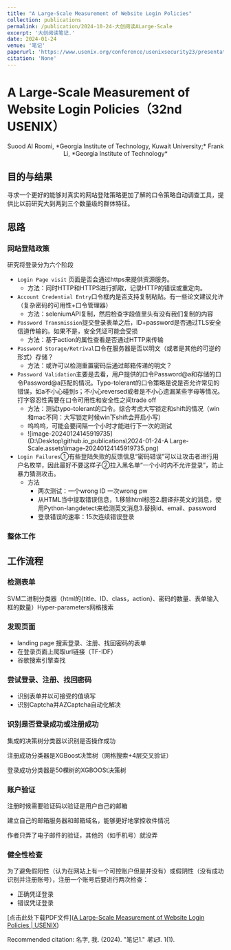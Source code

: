 ```yaml
---
title: "A Large-Scale Measurement of Website Login Policies"
collection: publications
permalink: /publication/2024-10-24-大创阅读ALarge-Scale
excerpt: '大创阅读笔记.'
date: 2024-01-24
venue: '笔记'
paperurl: 'https://www.usenix.org/conference/usenixsecurity23/presentation/al-roomi'
citation: 'None'
---
```



# A Large-Scale Measurement of Website Login Policies（32nd USENIX）

 <center>Suood Al Roomi, *Georgia Institute of Technology, Kuwait University;* Frank Li, *Georgia Institute of Technology*</center>

## 目的与结果

寻求一个更好的能够对真实的网站登陆策略更加了解的口令策略自动调查工具，提供比以前研究大到两到三个数量级的群体特征。

## 思路

### 网站登陆政策

研究将登录分为六个阶段

- `Login Page visit` 页面是否会通过https来提供资源服务。
  - 方法：同时HTTP和HTTPS进行抓取，记录HTTP的错误或重定向。
- `Account Credential Entry`口令框内是否支持复制粘贴。有一些论文建议允许（复杂密码的可用性+口令管理器）
  - 方法：seleniumAPI复制，然后检查字段值里头有没有我们复制的内容
- `Password Transmission`提交登录表单之后，ID+password是否通过TLS安全信道传输的。如果不是，安全凭证可能会受损
  - 方法：基于action的属性查看是否通过HTTP来传输
- `Password Storage/Retrival`口令在服务器是否以明文（或者是其他的可逆的形式）存储？
  - 方法：或许可以检测重置密码后通过邮箱传递的明文？
- `Password Validation`主要是去看，用户提供的口令Password@a和存储的口令Password@a匹配的情况。Typo-tolerant的口令策略是说是否允许常见的错误，如a不小心碰到s；不小心reversed或者是不小心遗漏某些字母等情况。打字容忍性需要在口令可用性和安全性之间trade off
  - 方法：测试typo-tolerant的口令。综合考虑大写锁定和shift的情况（win和mac不同：大写锁定时候win下shift会开启小写）
  - 呜呜呜，可能会要间隔一个小时才能进行下一次的测试
  - ![image-20240124145919735](D:\Desktop\github.io\_publications\2024-01-24-A Large-Scale.assets\image-20240124145919735.png)
- `Login Failures`①有些登陆失败的反馈信息“密码错误”可以让攻击者进行用户名枚举，因此最好不要这样子②拉入黑名单“一个小时内不允许登录”，防止暴力猜测攻击。
  - 方法
    - 两次测试：一个wrong ID 一次wrong pw
    - 从HTML当中提取错误信息，1.移除html标签2.翻译非英文的消息，使用Python-langdetect来检测英文消息3.替换id、email、password
    - 登录错误的速率：15次连续错误登录

### 整体工作

## 工作流程

### 检测表单

SVM二进制分类器（html的{title、ID、class，action}、密码的数量、表单输入框的数量）Hyper-parameters网格搜索

### 发现页面

- landing page 搜索登录、注册、找回密码的表单
- 在登录页面上爬取url链接（TF-IDF）
- 谷歌搜索引擎查找

### 尝试登录、注册、找回密码

- 识别表单并以可接受的值填写
- 识别Captcha并AZCaptcha自动化解决

### 识别是否登录成功或注册成功

集成的决策树分类器以识别是否操作成功

注册成功分类器是XGBoost决策树（网格搜索+4层交叉验证）

登录成功分类器是50棵树的XGBOOSt决策树

### 账户验证

注册时候需要验证码以验证是用户自己的邮箱

建立自己的邮箱服务器和邮箱域名，能够更好地掌控收件情况

作者只弄了电子邮件的验证，其他的（如手机号）就没弄

### 健全性检查

为了避免假阳性（认为在网站上有一个可控账户但是并没有）或假阴性（没有成功识别并注册账号），注册一个账号后要进行两次检查：

- 正确凭证登录
- 错误凭证登录

[点击此处下载PDF文件]([A Large-Scale Measurement of Website Login Policies | USENIX](https://www.usenix.org/conference/usenixsecurity23/presentation/al-roomi))

Recommended citation: 名字, 我. (2024). "笔记1." <i>笔记I</i>. 1(1).